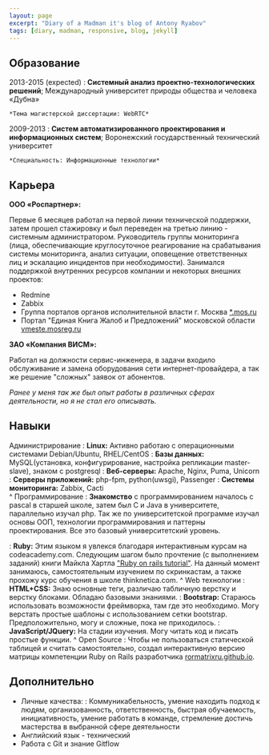 ```yaml
---
layout: page
excerpt: "Diary of a Madman it's blog of Antony Ryabov"
tags: [diary, madman, responsive, blog, jekyll]
---
```

Образование
---------
 
2013-2015 (expected)
:   **Системный анализ проектно-технологических решений**; Международный университет природы общества и человека «Дубна»
 
    *Тема магистерской диссертации: WebRTC*
 
2009-2013
:   **Систем автоматизированного проектирования и информационных систем**; Воронежский государственный технический университет
 
    *Специальность: Информационные технологии*
 
Карьера
----------
 
**ООО «Роспартнер»:**
 
Первые 6 месяцев работал на первой линии технической поддержки, затем прошел стажировку и был переведен на третью линию - системным администратором. Руководитель группы мониторинга (лица, обеспечивающие круглосуточное реагирование на срабатывания системы мониторинга, анализ ситуации, оповещение ответственных лиц и эскалацию инцидентов при необходимости). Занимался поддержкой внутренних ресурсов компании и некоторых внешних проектов:
 
* Redmine
* Zabbix
* Группа порталов органов исполнительной власти г. Москва <a href="http://sites.dit.mos.ru/" target="_blank">*.mos.ru</a>
* Портал "Единая Книга Жалоб и Предложений" московской области <a href="http://vmeste.mosreg.ru/" target="_blank">vmeste.mosreg.ru</a>

**ЗАО «Компания ВИСМ»:**
 
Работал на должности сервис-инженера, в задачи входило обслуживание и замена оборудования сети интернет-провайдера, а так же решение "сложных" заявок от абонентов. 
  
*Ранее у меня так же был опыт работы в различных сферах деятельности, но я не стал его описывать.*
 
Навыки
-------
 

Администрирование
:	**Linux:** Активно работаю с операционными системами Debian/Ubuntu, RHEL/CentOS
:	**Базы данных:** MySQL(установка, конфигурирование, настройка репликации master-slave),
    знаком с postgresql
:	**Веб-серверы:** Apache, Nginx, Puma, Unicorn
:	**Серверы приложений:** php-fpm, python(uwsgi), Passenger
:	**Системы мониторинга:** Zabbix, Cacti	
^
Программирование
:   **Знакомство** с программированием началось с pascal в старшей школе, затем был С и Java в университете, параллельно изучал php. Так же по университетской программе изучал основы ООП, технологии программирования и паттерны проектирования. Все это базовый университетский уровень.

:   **Ruby:** Этим языком я увлекся благодаря интерактивным курсам на сodeacademy.com. Следующим шагом было прочтение (с выполнением заданий) книги Майкла Хартла <a href="https://www.railstutorial.org/" target="_blank">"Ruby on rails tutorial"</a>. На данный момент занимаюсь, самостоятельным изучением по скринкастам, а также прохожу курс обучения в школе thinknetica.com. 
^
Web технологии
:   **HTML+CSS:** Знаю основные теги, различаю табличную верстку и верстку
	блоками. Обладаю базовыми знаниями. 
:	**Bootstrap:** Стараюсь использовать возможности фреймворка, там где это
	необходимо. Могу верстать простые шаблоны с использованием сетки
	bootstrap. Предположительно, могу и сложные, пока не приходилось.
:	**JavaScript/JQuery:** На стадии изучения. Могу читать код и писать простые функции. 
^
Open Source
:   Чтобы не пользоваться статической таблицей и считать самостоятельно, создал интерактивную версию матрицы компетенции Ruby on Rails разработчика <a href="http://rormatrixru.github.io/" target="_blank">rormatrixru.github.io</a>.

Дополнительно
----------------------------------------

* Личные качества:
:	Коммуникабельность, умение находить подход к людям, организованность, ответственность, быстрая обучаемость, инициативность, умение работать в команде, стремление достичь мастерства в выбранной сфере деятельности
* Английский язык - технический
* Работа с Git и знание Gitflow